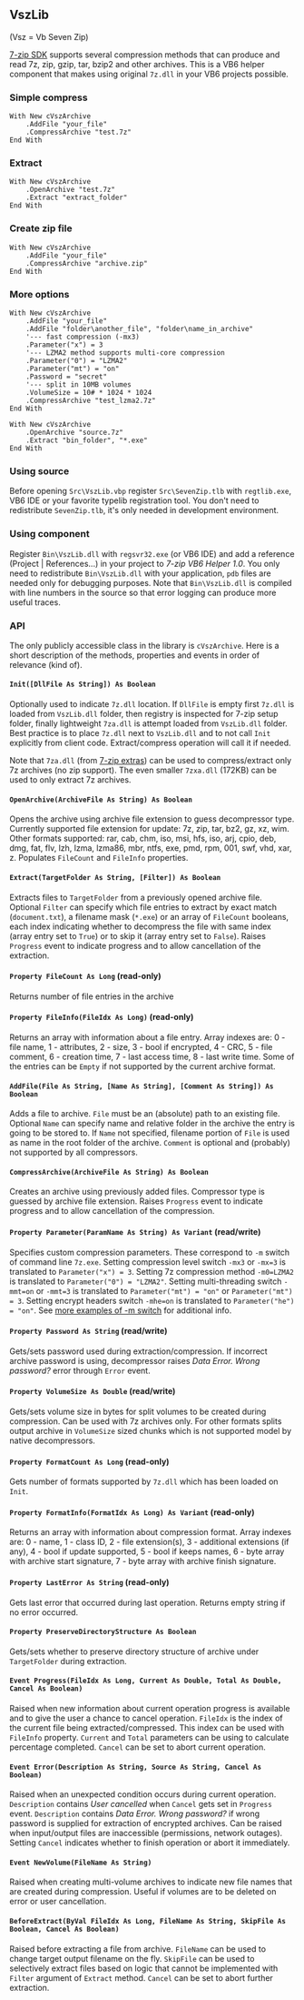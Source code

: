 ## VszLib 
(Vsz = Vb Seven Zip)

[7-zip SDK](http://www.7-zip.org/sdk.html) supports several compression methods that can produce and read 7z, zip, gzip, tar, bzip2 and other archives. This is a VB6 helper component that makes using original `7z.dll` in your VB6 projects possible. 

### Simple compress

    With New cVszArchive
        .AddFile "your_file"
        .CompressArchive "test.7z"
    End With

### Extract

    With New cVszArchive
        .OpenArchive "test.7z"
        .Extract "extract_folder"
    End With

### Create zip file

    With New cVszArchive
        .AddFile "your_file"
        .CompressArchive "archive.zip"
    End With

### More options

    With New cVszArchive
        .AddFile "your_file"
        .AddFile "folder\another_file", "folder\name_in_archive"
        '--- fast compression (-mx3)
        .Parameter("x") = 3 
        '--- LZMA2 method supports multi-core compression
        .Parameter("0") = "LZMA2"
        .Parameter("mt") = "on"
        .Password = "secret"
        '--- split in 10MB volumes
        .VolumeSize = 10# * 1024 * 1024
        .CompressArchive "test_lzma2.7z"
    End With
	
    With New cVszArchive
        .OpenArchive "source.7z"
        .Extract "bin_folder", "*.exe"
    End With

### Using source

Before opening `Src\VszLib.vbp` register `Src\SevenZip.tlb` with `regtlib.exe`, VB6 IDE or your favorite typelib registration tool. You don't need to redistribute `SevenZip.tlb`, it's only needed in development environment.

### Using component

Register `Bin\VszLib.dll` with `regsvr32.exe` (or VB6 IDE) and add a reference (Project | References...) in your project to *7-zip VB6 Helper 1.0*. You only need to redistribute `Bin\VszLib.dll` with your application, `pdb` files are needed only for debugging purposes. Note that `Bin\VszLib.dll` is compiled with line numbers in the source so that error logging can produce more useful traces.

### API

The only publicly accessible class in the library is `cVszArchive`. Here is a short description of the methods, properties and events in order of relevance (kind of).

#### `Init([DllFile As String]) As Boolean`

Optionally used to indicate `7z.dll` location. If `DllFile` is empty first `7z.dll` is loaded from `VszLib.dll` folder, then registry is inspected for 7-zip setup folder, finally lightweight `7za.dll` is attempt loaded from `VszLib.dll` folder. Best practice is to place `7z.dll` next to `VszLib.dll` and to not call `Init` explicitly from client code. Extract/compress operation will call it if needed.

Note that `7za.dll` (from [7-zip extras](http://sourceforge.net/projects/sevenzip/files/7-Zip/9.22/7z922_extra.7z/download)) can be used to compress/extract only 7z archives (no zip support). The even smaller `7zxa.dll` (172KB) can be used to only extract 7z archives.

#### `OpenArchive(ArchiveFile As String) As Boolean`

Opens the archive using archive file extension to guess decompressor type. Currently supported file extension for update: 7z, zip, tar, bz2, gz, xz, wim. Other formats supported: rar, cab, chm, iso, msi, hfs, iso, arj, cpio, deb, dmg, fat, flv, lzh, lzma, lzma86, mbr, ntfs, exe, pmd, rpm, 001, swf, vhd, xar, z. Populates `FileCount` and `FileInfo` properties. 

#### `Extract(TargetFolder As String, [Filter]) As Boolean`

Extracts files to `TargetFolder` from a previously opened archive file. Optional `Filter` can specify which file entries to extract by exact match (`document.txt`), a filename mask (`*.exe`) or an array of `FileCount` booleans, each index indicating whether to decompress the file with same index (array entry set to `True`) or to skip it (array entry set to `False`). Raises `Progress` event to indicate progress and to allow cancellation of the extraction.

#### `Property FileCount As Long` (read-only)

Returns number of file entries in the archive

#### `Property FileInfo(FileIdx As Long)` (read-only)

Returns an array with information about a file entry. Array indexes are: 0 - file name, 1 - attributes, 2 - size, 3 - bool if encrypted, 4 - CRC, 5 - file comment, 6 - creation time, 7 - last access time, 8 - last write time. Some of the entries can be `Empty` if not supported by the current archive format.

#### `AddFile(File As String, [Name As String], [Comment As String]) As Boolean`

Adds a file to archive. `File` must be an (absolute) path to an existing file. Optional `Name` can specify name and relative folder in the archive the entry is going to be stored to. If `Name` not specified, filename portion of `File` is used as name in the root folder of the archive. `Comment` is optional and (probably) not supported by all compressors.

#### `CompressArchive(ArchiveFile As String) As Boolean`

Creates an archive using previously added files. Compressor type is guessed by archive file extension. Raises `Progress` event to indicate progress and to allow cancellation of the compression.

#### `Property Parameter(ParamName As String) As Variant` (read/write)

Specifies custom compression parameters. These correspond to `-m` switch of command line `7z.exe`. 
Setting compression level switch `-mx3` or `-mx=3` is translated to `Parameter("x") = 3`.
Setting 7z compression method `-m0=LZMA2` is translated to `Parameter("0") = "LZMA2"`.
Setting multi-threading switch `-mmt=on` or `-mmt=3` is translated to `Parameter("mt") = "on"` or `Parameter("mt") = 3`.
Setting encrypt headers switch `-mhe=on` is translated to `Parameter("he") = "on"`. See [more examples of -m switch](http://www.dotnetperls.com/7-zip-examples) for additional info.

#### `Property Password As String` (read/write)

Gets/sets password used during extraction/compression. If incorrect archive password is using, decompressor raises *Data Error. Wrong password?* error through `Error` event.

#### `Property VolumeSize As Double` (read/write)

Gets/sets volume size in bytes for split volumes to be created during compression. Can be used with 7z archives only. For other formats splits output archive in `VolumeSize` sized chunks which is not supported model by native decompressors.

#### `Property FormatCount As Long` (read-only)

Gets number of formats supported by `7z.dll` which has been loaded on `Init`.

#### `Property FormatInfo(FormatIdx As Long) As Variant` (read-only)

Returns an array with information about compression format. Array indexes are: 0 - name, 1 - class ID, 2 - file extension(s), 3 - additional extensions (if any), 4 - bool if update supported, 5 - bool if keeps names, 6 - byte array with archive start signature, 7 - byte array with archive finish signature.

#### `Property LastError As String` (read-only)

Gets last error that occurred during last operation. Returns empty string if no error occurred.

#### `Property PreserveDirectoryStructure As Boolean`

Gets/sets whether to preserve directory structure of archive under `TargetFolder` during extraction.

#### `Event Progress(FileIdx As Long, Current As Double, Total As Double, Cancel As Boolean)`

Raised when new information about current operation progress is available and to give the user a chance to cancel operation. `FileIdx` is the index of the current file being extracted/compressed. This index can be used with `FileInfo` property. `Current` and `Total` parameters can be using to calculate percentage completed. `Cancel` can be set to abort current operation. 

#### `Event Error(Description As String, Source As String, Cancel As Boolean)`

Raised when an unexpected condition occurs during current operation. `Description` contains *User cancelled* when `Cancel` gets set in `Progress` event. `Description` contains *Data Error. Wrong password?* if wrong password is supplied for extraction of encrypted archives. Can be raised when input/output files are inaccessible (permissions, network outages). Setting `Cancel` indicates whether to finish operation or abort it immediately.

#### `Event NewVolume(FileName As String)`

Raised when creating multi-volume archives to indicate new file names that are created during compression. Useful if volumes are to be deleted on error or user cancellation.

#### `BeforeExtract(ByVal FileIdx As Long, FileName As String, SkipFile As Boolean, Cancel As Boolean)`

Raised before extracting a file from archive. `FileName` can be used to change target output filename on the fly. `SkipFile` can be used to selectively extract files based on logic that cannot be implemented with `Filter` argument of `Extract` method. `Cancel` can be set to abort further extraction. 
